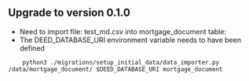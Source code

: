 ## Upgrade to version 0.1.0

* Need to import file: test_md.csv into mortgage_document table:
* The DEED_DATABASE_URI environment variable needs to have been defined

```
    python3 ./migrations/setup_initial_data/data_importer.py /data/mortgage_document/ $DEED_DATABASE_URI mortgage_document
```
